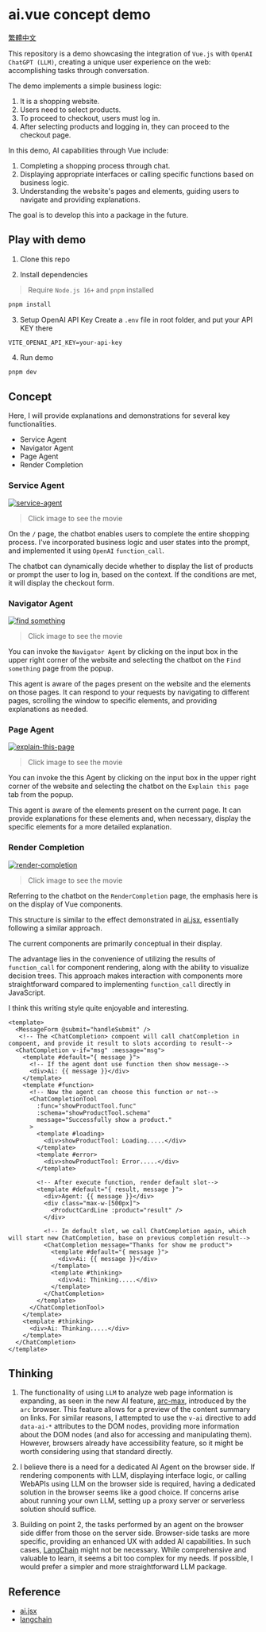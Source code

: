 # ai.vue concept demo

[繁體中文](https://github.com/shunnNet/ai-vue-concept/blob/main/README.zh-tw.md)

This repository is a demo showcasing the integration of `Vue.js` with `OpenAI ChatGPT (LLM)`, creating a unique user experience on the web: accomplishing tasks through conversation.

The demo implements a simple business logic:
1. It is a shopping website.
2. Users need to select products.
3. To proceed to checkout, users must log in.
4. After selecting products and logging in, they can proceed to the checkout page.

In this demo, AI capabilities through Vue include:
1. Completing a shopping process through chat.
2. Displaying appropriate interfaces or calling specific functions based on business logic.
3. Understanding the website's pages and elements, guiding users to navigate and providing explanations.

The goal is to develop this into a package in the future.

## Play with demo
1. Clone this repo

2. Install dependencies

> Require `Node.js 16+` and `pnpm` installed
```sh
pnpm install
```

3. Setup OpenAI API Key
Create a `.env` file in root folder, and put your API KEY there

```env
VITE_OPENAI_API_KEY=your-api-key
```

4. Run demo
```sh
pnpm dev
```

## Concept
Here, I will provide explanations and demonstrations for several key functionalities.

- Service Agent
- Navigator Agent
- Page Agent
- Render Completion

### Service Agent
[![service-agent](https://i.ytimg.com/vi/T9hUW7oWt-Q/maxresdefault.jpg)](https://www.youtube.com/watch?v=T9hUW7oWt-Q "render-completion") 

> Click image to see the movie

On the `/` page, the chatbot enables users to complete the entire shopping process. I've incorporated business logic and user states into the prompt, and implemented it using `OpenAI` `function_call`.

The chatbot can dynamically decide whether to display the list of products or prompt the user to log in, based on the context. If the conditions are met, it will display the checkout form.

### Navigator Agent
[![find something](https://i.ytimg.com/vi/xzLdwHXStxM/maxresdefault.jpg)](https://www.youtube.com/watch?v=xzLdwHXStxM "render-completion") 

> Click image to see the movie

You can invoke the `Navigator Agent` by clicking on the input box in the upper right corner of the website and selecting the chatbot on the `Find something` page from the popup.

This agent is aware of the pages present on the website and the elements on those pages. It can respond to your requests by navigating to different pages, scrolling the window to specific elements, and providing explanations as needed.

### Page Agent
[![explain-this-page](https://i.ytimg.com/vi/G2G_XLTv9dM/maxresdefault.jpg)](https://www.youtube.com/watch?v=G2G_XLTv9dM "render-completion") 

> Click image to see the movie

You can invoke the this Agent by clicking on the input box in the upper right corner of the website and selecting the chatbot on the `Explain this page` tab from the popup.

This agent is aware of the elements present on the current page. It can provide explanations for these elements and, when necessary, display the specific elements for a more detailed explanation.

### Render Completion
[![render-completion](https://i.ytimg.com/vi/UrggY_zLBgU/maxresdefault.jpg)](https://www.youtube.com/watch?v=UrggY_zLBgU "render-completion")  

> Click image to see the movie

Referring to the chatbot on the `RenderCompletion` page, the emphasis here is on the display of Vue components.

This structure is similar to the effect demonstrated in [ai.jsx](https://docs.ai-jsx.com/aboutAIJSX), essentially following a similar approach.

The current components are primarily conceptual in their display. 

The advantage lies in the convenience of utilizing the results of `function_call` for component rendering, along with the ability to visualize decision trees. This approach makes interaction with components more straightforward compared to implementing `function_call` directly in JavaScript.

I think this writing style quite enjoyable and interesting.

```vue
<template>
  <MessageForm @submit="handleSubmit" />
   <!-- The <ChatCompletion> compoent will call chatCompletion in compoent, and provide it result to slots according to result-->
  <ChatCompletion v-if="msg" :message="msg">
    <template #default="{ message }">
      <!-- If the agent dont use function then show message-->
      <div>Ai: {{ message }}</div>
    </template>
    <template #function>
      <!-- Now the agent can choose this function or not-->
      <ChatCompletionTool
        :func="showProductTool.func"
        :schema="showProductTool.schema"
        message="Successfully show a product."
      >
        <template #loading>
          <div>showProductTool: Loading.....</div>
        </template>
        <template #error>
          <div>showProductTool: Error.....</div>
        </template>

        <!-- After execute function, render default slot-->
        <template #default="{ result, message }">
          <div>Agent: {{ message }}</div>
          <div class="max-w-[500px]">
            <ProductCardLine :product="result" />
          </div>

          <!-- In default slot, we call ChatCompletion again, which will start new ChatCompletion, base on previous completion result-->
          <ChatCompletion message="Thanks for show me product">
            <template #default="{ message }">
              <div>Ai: {{ message }}</div>
            </template>
            <template #thinking>
              <div>Ai: Thinking.....</div>
            </template>
          </ChatCompletion>
        </template>
      </ChatCompletionTool>
    </template>
    <template #thinking>
      <div>Ai: Thinking.....</div>
    </template>
  </ChatCompletion>
</template>
```

## Thinking
1. The functionality of using `LLM` to analyze web page information is expanding, as seen in the new AI feature, [arc-max](https://arc.net/max), introduced by the `arc` browser. This feature allows for a preview of the content summary on links. For similar reasons, I attempted to use the `v-ai` directive to add `data-ai-*` attributes to the DOM nodes, providing more information about the DOM nodes (and also for accessing and manipulating them). However, browsers already have accessibility feature, so it might be worth considering using that standard directly.

2. I believe there is a need for a dedicated AI Agent on the browser side. If rendering components with LLM, displaying interface logic, or calling WebAPIs using LLM on the browser side is required, having a dedicated solution in the browser seems like a good choice. If concerns arise about running your own LLM, setting up a proxy server or serverless solution should suffice.

3. Building on point 2, the tasks performed by an agent on the browser side differ from those on the server side. Browser-side tasks are more specific, providing an enhanced UX with added AI capabilities. In such cases, [LangChain](https://www.langchain.com/) might not be necessary. While comprehensive and valuable to learn, it seems a bit too complex for my needs. If possible, I would prefer a simpler and more straightforward LLM package.

## Reference
- [ai.jsx](https://docs.ai-jsx.com/aboutAIJSX)
- [langchain](https://www.langchain.com/)
